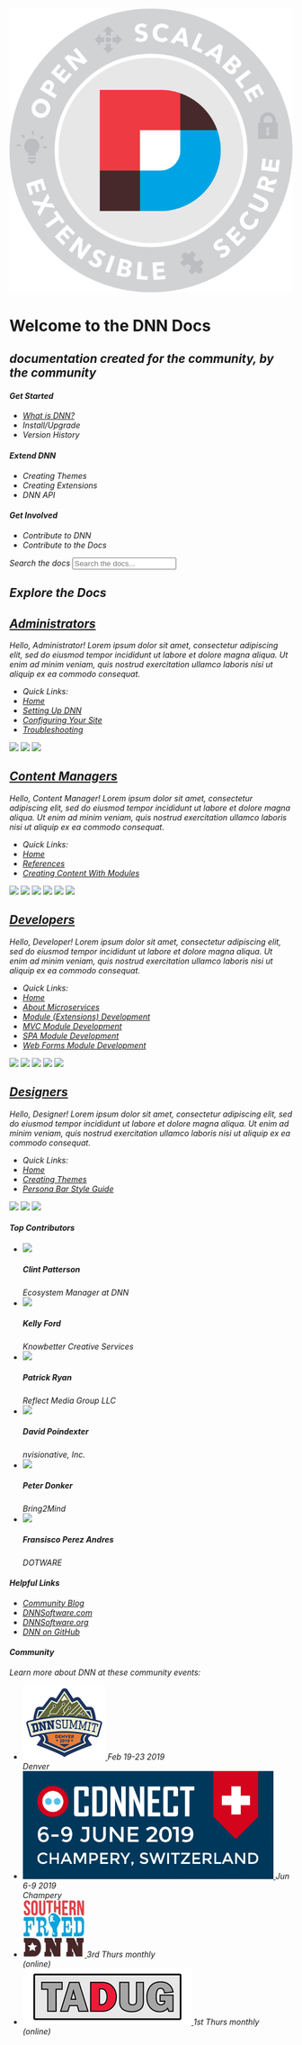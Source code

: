 <link rel="stylesheet" href="https://use.fontawesome.com/releases/v5.7.2/css/all.css" integrity="sha384-fnmOCqbTlWIlj8LyTjo7mOUStjsKC4pOpQbqyi7RrhN7udi9RwhKkMHpvLbHG9Sr" crossorigin="anonymous">
<style type="text/css">
    body.homepage::after {
        content: "";
        display: block;
        position: fixed;
        z-index: -1;   
        width: 100%;
        height: 100%;
        background-image: url(images/hero-background-15.jpg);
        background-size: cover;
        opacity: 0.1;
        top: 0;
        left: 0;
        bottom: 0;
        right: 0;
    }
    .homepage .hlead {
        border-bottom: 1px solid #00a4e44d;
        padding-bottom: 10px;
        margin-bottom: 15px;
        position: relative;
    }
    .homepage .hlead:before {
        content: '';
        position: absolute;
        left: 0;
        bottom: -1px;
        width: 42px;
        border-bottom: 1px solid #00a4e4;
    }
    /* Hide anchors on headings */
    .homepage .anchorjs-link { display: none; }     
    .homepage .api-section {
        position: relative;
        margin-bottom: 30px;
    }
    .homepage .api-section > .wrapper {
        background: white;
        border: 1px solid #ebebeb;
        border-radius: 4px;
        box-shadow: 0 2px 6px rgba(0, 0,0,0.04);
        padding: 30px;
    }
    .homepage .api-section .icon { font-size: 5em; padding-right: 30px }
    .homepage .api-section .icon.sm { font-size: inherit; padding-right: 5px; }
    .homepage .api-section .icon.administrators { color: #93A100; }
    .homepage .api-section .icon.content-editors { color: #1AB3CF; }
    .homepage .api-section .icon.developers { color: #9F58A9; }
    .homepage .api-section .icon.designers { color: #C9933F; }
    .homepage .api-section .icon.community-managers { color: #4A94DC; }
    .homepage .api-section .media-heading { color: #00a4e4; }
    .homepage .api-section .contributors {
        position: absolute;
        bottom: 4px;
        right: 4px;
    }
    .homepage .hero {
        margin-bottom: 50px;
        border-left: 6px solid #00a4e4;
        padding-left: 30px;
        background: rgba(255, 255, 255, .5);
        padding: 30px;
        box-shadow: 0 2px 6px rgba(0, 0,0,0.04);
        border-radius: 4px;
    }
    .homepage .hero ul { padding: 0; }
    .homepage .hero ul li { list-style-type: none; }
    .homepage .hero ul li a {}
    .homepage .hero h1 { margin-top: 0; }
    .homepage .hero h2 {
        margin: 0;
        font-size: 1.2em;
        margin-bottom: 40px;
    }
    .homepage .api-section .media-left { vertical-align: middle; }
    .homepage .api-section .contributors img { width: 35px; height: 35px; border-radius: 50%; border: 3px solid white; background: white; }
    .homepage .api-section .contributors img:nth-child(n+2) { margin-left: -10px }
    .homepage .api-section .feature-block {}
    .homepage .api-section ul.popular-topics { margin-bottom: 20px; }
    .homepage .api-section ul.popular-topics li { display: inline-block; }
    .homepage .hero .feature-block img {
        max-width: 90%;        
    }
    .homepage .hero .feature-block h3 { margin-top: 10px; }
    .homepage .hero .feature-block p {}
    .homepage .top-contributors {}
    .homepage .top-contributors li {}
    .homepage .top-contributors h6 {}
    .homepage .top-contributors .title { font-size: .7em; }
    .homepage .top-contributors img {
        width: 50px;
        height: 50px;
        max-width: inherit;
        border-radius: 50%;
        background: white;
        border: 1px solid #ebebeb;
    }
    .homepage .side-content {
        margin-bottom: 40px;
    }
    .homepage ul.popular-topics { padding-left: 0; margin-bottom: 25px; }
    .homepage ul.popular-topics li { list-style-type: none;border-bottom: 1px solid #ebebeb;padding: 5px; }
    .homepage .ntn { margin-bottom: 50px; }
    .homepage .ntn .ntn-block ul { padding-left: 0; margin-top: 10px; }
    .homepage .ntn .ntn-block ul li { list-style-type: none;}
    .homepage ul.events-list {padding-left: 0;}
    .homepage ul.events-list li { list-style-type: none; margin-bottom: 20px; }
    .homepage ul.events-list li .details { display: block; }
    @media only screen and (max-width : 480px) {
        .homepage .api-section .media-heading {
            font-size: 1.5em;
        }
    }
</style>


<div class="row home">
    <div class="col-lg-12">
        <div class="hero">
            <div class="row feature-wrapper">
                <div class="col-sm-4 feature-block text-center hidden-xs hidden-sm">
                    <img src="images/communityDLSeal.png">                    
                </div>
                <div class="col-md-8 col-sm-12 feature-block text-center">
                    <h1 class="text-center"><span class="hidden-xs">Welcome to the </span>DNN Docs</h1>
                    <h2 class="text-center"><em>documentation created for the community, by the community</h2>
                    <div class="row text-left">
                        <div class="col-sm-4">
                            <h4 class="hlead">Get Started</h4>
                            <ul>
                                <li><a href="/content/administrators/dnn-overview/index.html">What is DNN?</a></li>
                                <li><a>Install/Upgrade</a></li>
                                <li><a>Version History</a></li>
                            </ul>  
                        </div>
                        <div class="col-sm-4">
                            <h4 class="hlead">Extend DNN</h4>
                            <ul>
                                <li><a>Creating Themes</a></li>
                                <li><a>Creating Extensions</a></li>
                                <li><a>DNN API</a></li>                                
                            </ul>  
                        </div>
                        <div class="col-sm-4">
                            <h4 class="hlead">Get Involved</h4>
                            <ul>
                                <li><a>Contribute to DNN</a></li>
                                <li><a>Contribute to the Docs</a></li>
                            </ul>  
                        </div>
                    </div>
                </div>                
            </div>            
        </div>
    </div>    
</div>

<div class="row home">
    <div class="col-lg-12">
        <div class="search well well">
            <label for="homesearch" class="sr-only">Search the docs</label>
            <input id="homesearch" class="form-control" placeholder="Search the docs...">
        </div>
    </div>
</div>

<div class="row home">
    <div class="col-lg-12">
        <h2 class="hlead">Explore the Docs</h2>
    </div>
</div>

<!-- <div class="row home ntn">
    <div class="col-sm-4">
        <div class="ntn-block">
            <h4 class="hlead">Get Started Quickly</h4>
            <ul>
                <li><a>How to install DNN</a></li>
                <li><a>Find hosting for DNN</a></li>
                <li><a>Something else</a></li>
            </ul>
        </div>
    </div>
    <div class="col-sm-4">
        <div class="ntn-block">
            <h4 class="hlead">Audience Two</h4>
            <ul>
                <li><a>How to install DNN</a></li>
                <li><a>Find hosting for DNN</a></li>
                <li><a>Something else</a></li>
            </ul>
        </div>
    </div>
    <div class="col-sm-4">
        <div class="ntn-block">
            <h4 class="hlead">Audience Three</h4>
            <ul>
                <li><a>How to install DNN</a></li>
                <li><a>Find hosting for DNN</a></li>
                <li><a>Something else</a></li>
            </ul>
        </div>
    </div>    
</div>    -->

<div class="row home">
    <div class="col-lg-12">
        <div class="api-section">
            <div class="wrapper">
                <div class="media">
                    <div class="media-left hidden-xs">
                        <i class="fas fa-users-cog administrators icon"></i>
                    </div>
                    <div class="media-body">
                        <a href="/content/administrators/"><h2 class="media-heading"><i class="fas fa-users-cog administrators icon sm visible-xs-inline"></i>Administrators</h2></a>
                        <p>
                            Hello, Administrator! Lorem ipsum dolor sit amet, consectetur adipiscing elit, sed do eiusmod tempor incididunt ut labore et dolore magna aliqua. Ut enim ad minim veniam,
                             quis nostrud exercitation ullamco laboris nisi ut aliquip ex ea commodo consequat.
                        </p>
                        <ul class="popular-topics">
                            <li style="border-bottom: 0;">Quick Links: </li>
                            <li><a href="/content/administrators">Home</a></li>
                            <li><a href="/content/administrators/setup/administrators-setup-overview/index.html">Setting Up DNN</a></li>
                            <li><a href="/content/administrators/configuring-your-site/administrators-configuring-your-site-overview/index.html">Configuring Your Site</a></li>
                            <li><a href="/content/administrators/troubleshooting/administrators-troubleshooting-overview/index.html">Troubleshooting</a></li>
                        </ul>
                    </div>
                </div>
                <div class="contributors hidden-xs">
                    <img src="https://avatars0.githubusercontent.com/u/4571863?s=60&v=4">                    
                    <img src="https://avatars3.githubusercontent.com/u/4568451?s=60&v=4">                   
                    <img src="https://avatars3.githubusercontent.com/u/6237180?s=60&v=4">                    
                </div>
            </div>
        </div>
        <div class="api-section">
            <div class="wrapper">
                <div class="media">
                    <div class="media-left hidden-xs">
                        <i class="fas fa-signature content-editors icon"></i>
                    </div>
                    <div class="media-body">
                        <a href="/content/content-managers"><h2 class="media-heading"><i class="fas fa-signature content-editors icon sm visible-xs-inline"></i>Content Managers</h2></a>
                        <p>
                            Hello, Content Manager! Lorem ipsum dolor sit amet, consectetur adipiscing elit, sed do eiusmod tempor incididunt ut labore et dolore magna aliqua. Ut enim ad minim veniam,
                             quis nostrud exercitation ullamco laboris nisi ut aliquip ex ea commodo consequat.
                        </p>
                        <ul class="popular-topics">
                            <li style="border-bottom: 0;">Quick Links: </li>
                            <li><a href="/content/content-managers">Home</a></li>
                            <li><a href="/content/content-managers/content-manager-references/index.html">References</a></li>                            
                            <li><a href="http://dnndocs.com/content/content-managers/content-with-modules/content-managers-content-with-modules-overview/index.html">Creating Content With Modules</a></li>
                        </ul>
                    </div>
                </div>
                <div class="contributors hidden-xs">
                    <img src="https://avatars3.githubusercontent.com/u/1757808?s=60&v=4">
                    <img src="https://avatars0.githubusercontent.com/u/4571863?s=60&v=4">                    
                    <img src="https://avatars3.githubusercontent.com/u/6603270?s=60&v=4"> 
                    <img src="https://avatars3.githubusercontent.com/u/4568451?s=60&v=4">                   
                    <img src="https://avatars2.githubusercontent.com/u/3319692?s=60&v=4">                    
                    <img src="https://avatars3.githubusercontent.com/u/6237180?s=60&v=4">                    
                </div>
            </div>
        </div>
        <div class="api-section">
            <div class="wrapper">
                <div class="media">
                    <div class="media-left hidden-xs">
                        <i class="fas fa-code developers icon"></i>
                    </div>
                    <div class="media-body">
                        <a href="/content/developers"><h2 class="media-heading"><i class="fas fa-code developers icon sm visible-xs-inline"></i>Developers</h2></a>
                        <p>
                            Hello, Developer! Lorem ipsum dolor sit amet, consectetur adipiscing elit, sed do eiusmod tempor incididunt ut labore et dolore magna aliqua. Ut enim ad minim veniam,
                             quis nostrud exercitation ullamco laboris nisi ut aliquip ex ea commodo consequat.
                        </p>
                        <ul class="popular-topics">
                            <li style="border-bottom: 0;">Quick Links: </li>
                            <li><a href="/content/developers">Home</a></li>
                            <li><a href="/content/developers/microservices/developers-microservices-overview/index.html">About Microservices</a></li>
                            <li><a href="/content/developers/about-modules/developers-about-modules-overview/index.html">Module (Extensions) Development</a></li>
                            <li><a href="/content/developers/mvc-modules/developers-mvc-modules-overview/index.html">MVC Module Development</a></li>
                            <li><a href="/content/developers/about-modules/spa-module-development/index.html">SPA Module Development</a></li>
                            <li><a href="/content/developers/about-modules/web-forms-module-development/index.html">Web Forms Module Development</a></li>
                        </ul>
                    </div>
                </div>
                <div class="contributors hidden-xs">
                    <img src="https://avatars3.githubusercontent.com/u/1757808?s=60&v=4">
                    <img src="https://avatars0.githubusercontent.com/u/4571863?s=60&v=4">                    
                    <img src="https://avatars3.githubusercontent.com/u/6603270?s=60&v=4"> 
                    <img src="https://avatars3.githubusercontent.com/u/4568451?s=60&v=4">                   
                    <img src="https://avatars2.githubusercontent.com/u/3319692?s=60&v=4">                                                         
                </div>
            </div>
        </div>
        <div class="api-section">
           <div class="wrapper">
                <div class="media">
                    <div class="media-left hidden-xs">
                        <i class="fas fa-fill-drip designers icon"></i>
                    </div>
                    <div class="media-body">
                        <a href="/content/designers"><h2 class="media-heading"><i class="fas fa-fill-drip designers icon sm visible-xs-inline"></i>Designers</h2></a>
                        <p>
                            Hello, Designer! Lorem ipsum dolor sit amet, consectetur adipiscing elit, sed do eiusmod tempor incididunt ut labore et dolore magna aliqua. Ut enim ad minim veniam,
                             quis nostrud exercitation ullamco laboris nisi ut aliquip ex ea commodo consequat.
                        </p>
                        <ul class="popular-topics">
                            <li style="border-bottom: 0;">Quick Links: </li>
                            <li><a href="/content/Designers">Home</a></li>
                            <li><a href="/content/designers/creating-themes">Creating Themes</a></li>
                            <li><a href="/content/designers/persona-bar-style-guide/">Persona Bar Style Guide</a></li>                            
                        </ul>
                    </div>
                </div>
                <div class="contributors hidden-xs">
                    <img src="https://avatars3.githubusercontent.com/u/4568451?s=60&v=4"> 
                    <img src="https://avatars0.githubusercontent.com/u/4571863?s=60&v=4">                    
                    <img src="https://avatars3.githubusercontent.com/u/6603270?s=60&v=4">                                                           
                </div>
            </div>
        </div>
        <!-- <div class="api-section">
            <div class="wrapper">
                <div class="media">
                    <div class="media-left hidden-xs">
                        <i class="fas fa-users community-managers icon"></i>
                    </div>
                    <div class="media-body">
                        <h2 class="media-heading"><i class="fas fa-users community-managers icon sm visible-xs-inline"></i>Community Managers</h2>
                        <p>
                            Hello, Community Manager! Lorem ipsum dolor sit amet, consectetur adipiscing elit, sed do eiusmod tempor incididunt ut labore et dolore magna aliqua. Ut enim ad minim veniam,
                             quis nostrud exercitation ullamco laboris nisi ut aliquip ex ea commodo consequat.
                        </p>
                        <ul class="popular-topics">
                            <li style="border-bottom: 0;">Popular: </li>
                            <li><a>Link to a popular topic</a></li>
                            <li><a>Link to a popular topic</a></li>
                            <li><a>Link to a popular topic</a></li>
                            <li><a>Link to a popular topic</a></li>
                        </ul>
                    </div>
                </div>
                <div class="contributors hidden-xs">
                    <img src="https://avatars3.githubusercontent.com/u/4568451?s=60&v=4"> 
                    <img src="https://avatars0.githubusercontent.com/u/4571863?s=60&v=4">                    
                    <img src="https://avatars3.githubusercontent.com/u/6603270?s=60&v=4">                                                           
                </div>
            </div>
        </div> -->
    </div>
</div>

<div id="contrib-container" class="home side-content">
    <h4 class="hlead"> <i class="fas fa-fire" style="color: #ee3a43"></i> Top Contributors</h4>    
    <ul class="media-list top-contributors">
        <li class="media">
            <div class="media-left">
                <a href="#">
                    <img class="media-object" src="https://avatars0.githubusercontent.com/u/4571863?s=60&v=4">
                </a>
            </div>
            <div class="media-body">
                <h5 class="media-heading">Clint Patterson</h5>
                <span class="title">Ecosystem Manager at DNN</span>
            </div>
        </li>
        <li class="media">
            <div class="media-left">
                <a href="#">
                    <img class="media-object" src="https://avatars3.githubusercontent.com/u/1757808?s=60&v=4">
                </a>
            </div>
            <div class="media-body">
                <h5 class="media-heading">Kelly Ford</h5>
                <span class="title">Knowbetter Creative Services</span>
            </div>
        </li>
        <li class="media">
            <div class="media-left">
                <a href="#">
                    <img class="media-object" src="https://avatars3.githubusercontent.com/u/6603270?s=60&v=4">
                </a>
            </div>
            <div class="media-body">
                <h5 class="media-heading">Patrick Ryan</h5>
                <span class="title">Reflect Media Group LLC</span>
            </div>
        </li>
        <li class="media">
            <div class="media-left">
                <a href="#">
                    <img class="media-object" src="https://avatars3.githubusercontent.com/u/4568451?s=60&v=4">
                </a>
            </div>
            <div class="media-body">
                <h5 class="media-heading">David Poindexter</h5>
                <span class="title">nvisionative, Inc.</span>
            </div>
        </li>
        <li class="media">
            <div class="media-left">
                <a href="#">
                    <img class="media-object" src="https://avatars2.githubusercontent.com/u/3319692?s=60&v=4">
                </a>
            </div>
            <div class="media-body">
                <h5 class="media-heading">Peter Donker</h5>
                <span class="title">Bring2Mind</span>
            </div>
        </li>
        <li class="media">
            <div class="media-left">
                <a href="#">
                    <img class="media-object" src="https://avatars3.githubusercontent.com/u/6237180?s=60&v=4">
                </a>
            </div>
            <div class="media-body">
                <h5 class="media-heading">Fransisco Perez Andres</h5>
                <span class="title">DOTWARE</span>
            </div>
        </li>        
    </ul>
</div>

<div id="topic-container" class="home side-content">
    <h4 class="hlead"><i class="fas fa-fire-alt" style="color: #9F58A9"></i> Helpful Links</h4>    
        <ul class="popular-topics">
            <li>
                <a target="_blank" href="https://www.dnnsoftware.com/community-blog">Community Blog</a>
            </li>
            <li>
                <a target="_blank" href="http://dnnsoftware.org/">DNNSoftware.com</a>
            </li>
            <li>
                <a target="_blank" href="http://dnnsoftware.org/">DNNSoftware.org</a>
            </li>
            <li>
                <a target="_blank" href="https://github.com/dnnsoftware/Dnn.Platform">DNN on GitHub</a>
            </li>                       
        </ul>    
    <h4 class="hlead"><i class="fas fa-globe" style="color: #9F58A9"></i> Community</h4>
    <p>Learn more about DNN at these community events:</p>
    <ul class="events-list text-center">
        <li>
            <a class="visible-lg visible-xl" href="https://www.dnnsummit.org/" target="_blank">
                <img src="images/2019-SummitLogo.png">
            </a>
            <span class="details">Feb 19-23 2019<br>Denver</span>
        </li>
        <li>
            <a class="visible-lg visible-xl" href="https://www.dnn-connect.org/" target="_blank">
                <img src="images/dnnconnect-logo.png">
            </a>
            <span class="details">Jun 6-9 2019<br>Champery</span>
        </li>
        <li>
            <a class="visible-lg visible-xl" href="http://www.southernfrieddnn.com/" target="_blank">
                <img src="images/southernfried-logo.jpg">
            </a>
            <span class="details">3rd Thurs monthly<br>(online)</span>
        </li>
        <li>
            <a class="visible-lg visible-xl" href="https://www.meetup.com/Toronto-Area-DNN-User-Group-TADUG/" target="_blank">
                <img src="images/tadug-logo.jpg">
            </a>
            <span class="details">1st Thurs monthly<br>(online)</span>
        </li>
    </ul>
</div>

<script>
    (function() {
        document.addEventListener('DOMContentLoaded', function () {
            document.body.className += ' ' + 'homepage';
            var sidebars = document.getElementsByClassName("sideaffix");
            sidebars[0].parentNode.removeChild(sidebars[0]);
            var contribs = document.getElementById('contrib-container');
            var topics = document.getElementById('topic-container');
            var content = document.getElementById('_content');
            content.parentNode.nextElementSibling.append(contribs); 
            content.parentNode.nextElementSibling.append(topics);        
        });        
    }());
</script>


